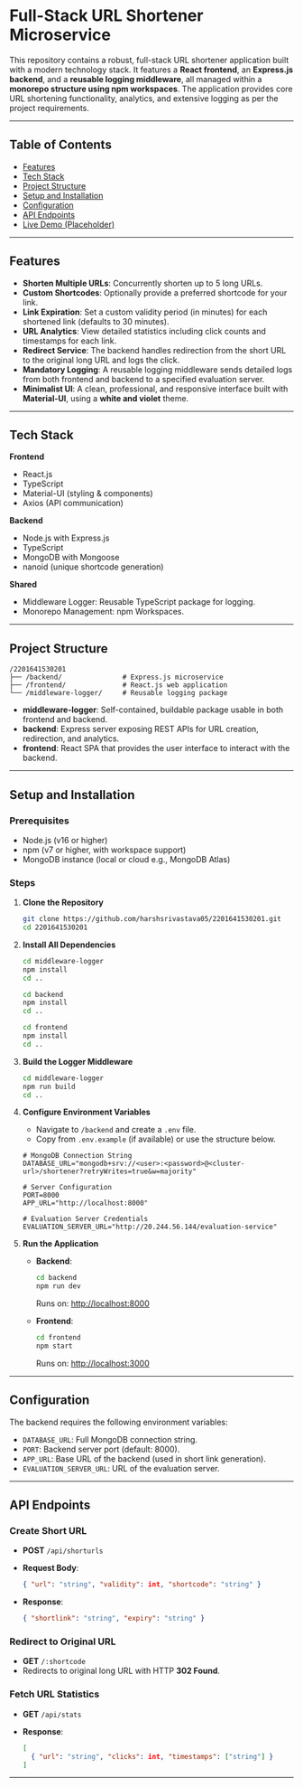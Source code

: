 # Full-Stack URL Shortener Microservice

This repository contains a robust, full-stack URL shortener application built with a modern technology stack. It features a **React frontend**, an **Express.js backend**, and a **reusable logging middleware**, all managed within a **monorepo structure using npm workspaces**. The application provides core URL shortening functionality, analytics, and extensive logging as per the project requirements.

---

## Table of Contents

* [Features](#features)
* [Tech Stack](#tech-stack)
* [Project Structure](#project-structure)
* [Setup and Installation](#setup-and-installation)
* [Configuration](#configuration)
* [API Endpoints](#api-endpoints)
* [Live Demo (Placeholder)](#live-demo-placeholder)

---

## Features

* **Shorten Multiple URLs**: Concurrently shorten up to 5 long URLs.
* **Custom Shortcodes**: Optionally provide a preferred shortcode for your link.
* **Link Expiration**: Set a custom validity period (in minutes) for each shortened link (defaults to 30 minutes).
* **URL Analytics**: View detailed statistics including click counts and timestamps for each link.
* **Redirect Service**: The backend handles redirection from the short URL to the original long URL and logs the click.
* **Mandatory Logging**: A reusable logging middleware sends detailed logs from both frontend and backend to a specified evaluation server.
* **Minimalist UI**: A clean, professional, and responsive interface built with **Material-UI**, using a **white and violet** theme.

---

## Tech Stack

**Frontend**

* React.js
* TypeScript
* Material-UI (styling & components)
* Axios (API communication)

**Backend**

* Node.js with Express.js
* TypeScript
* MongoDB with Mongoose
* nanoid (unique shortcode generation)

**Shared**

* Middleware Logger: Reusable TypeScript package for logging.
* Monorepo Management: npm Workspaces.

---

## Project Structure

```
/2201641530201
├── /backend/               # Express.js microservice
├── /frontend/              # React.js web application
└── /middleware-logger/     # Reusable logging package
```

* **middleware-logger**: Self-contained, buildable package usable in both frontend and backend.
* **backend**: Express server exposing REST APIs for URL creation, redirection, and analytics.
* **frontend**: React SPA that provides the user interface to interact with the backend.

---

## Setup and Installation

### Prerequisites

* Node.js (v16 or higher)
* npm (v7 or higher, with workspace support)
* MongoDB instance (local or cloud e.g., MongoDB Atlas)

### Steps

1. **Clone the Repository**

   ```bash
   git clone https://github.com/harshsrivastava05/2201641530201.git
   cd 2201641530201
   ```

2. **Install All Dependencies**

   ```bash
   cd middleware-logger
   npm install
   cd ..

   cd backend
   npm install
   cd ..

   cd frontend
   npm install
   cd ..
   ```

3. **Build the Logger Middleware**

   ```bash
   cd middleware-logger
   npm run build
   cd ..
   ```

4. **Configure Environment Variables**

   * Navigate to `/backend` and create a `.env` file.
   * Copy from `.env.example` (if available) or use the structure below.

   ```env
   # MongoDB Connection String
   DATABASE_URL="mongodb+srv://<user>:<password>@<cluster-url>/shortener?retryWrites=true&w=majority"

   # Server Configuration
   PORT=8000
   APP_URL="http://localhost:8000"

   # Evaluation Server Credentials
   EVALUATION_SERVER_URL="http://20.244.56.144/evaluation-service"
   ```

5. **Run the Application**

   * **Backend**:

     ```bash
     cd backend
     npm run dev
     ```

     Runs on: [http://localhost:8000](http://localhost:8000)

   * **Frontend**:

     ```bash
     cd frontend
     npm start
     ```

     Runs on: [http://localhost:3000](http://localhost:3000)

---

## Configuration

The backend requires the following environment variables:

* `DATABASE_URL`: Full MongoDB connection string.
* `PORT`: Backend server port (default: 8000).
* `APP_URL`: Base URL of the backend (used in short link generation).
* `EVALUATION_SERVER_URL`: URL of the evaluation server.

---

## API Endpoints

### Create Short URL

* **POST** `/api/shorturls`
* **Request Body**:

  ```json
  { "url": "string", "validity": int, "shortcode": "string" }
  ```
* **Response**:

  ```json
  { "shortlink": "string", "expiry": "string" }
  ```

### Redirect to Original URL

* **GET** `/:shortcode`
* Redirects to original long URL with HTTP **302 Found**.

### Fetch URL Statistics

* **GET** `/api/stats`
* **Response**:

  ```json
  [
    { "url": "string", "clicks": int, "timestamps": ["string"] }
  ]
  ```

---

